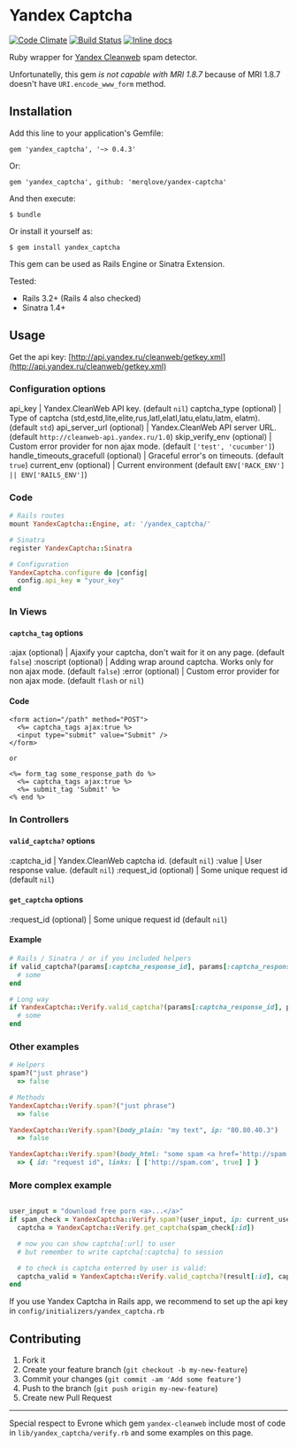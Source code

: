 # Yandex Captcha

[![Code Climate](https://codeclimate.com/github/merqlove/yandex-captcha.png)](https://codeclimate.com/github/merqlove/yandex-captcha)
[![Build Status](https://travis-ci.org/merqlove/yandex-captcha.svg)](https://travis-ci.org/merqlove/yandex-captcha)
[![Inline docs](http://inch-ci.org/github/merqlove/yandex-captcha.svg)](http://inch-ci.org/github/merqlove/yandex-captcha)

Ruby wrapper for [Yandex Cleanweb](http://api.yandex.ru/cleanweb/) spam detector.

Unfortunatelly, this gem *is not capable with MRI 1.8.7* because of MRI 1.8.7 doesn't have `URI.encode_www_form` method.

## Installation

Add this line to your application's Gemfile:

    gem 'yandex_captcha', '~> 0.4.3'

Or:    

    gem 'yandex_captcha', github: 'merqlove/yandex-captcha'

And then execute:

    $ bundle

Or install it yourself as:

    $ gem install yandex_captcha

This gem can be used as Rails Engine or Sinatra Extension.

Tested:
- Rails 3.2+ (Rails 4 also checked)
- Sinatra 1.4+

## Usage

Get the api key: [http://api.yandex.ru/cleanweb/getkey.xml](http://api.yandex.ru/cleanweb/getkey.xml)

### Configuration options

api_key  | Yandex.CleanWeb API key. (default `nil`)
captcha_type (optional)  | Type of captcha (std,estd,lite,elite,rus,latl,elatl,latu,elatu,latm, elatm). (default `std`)
api_server_url (optional) | Yandex.CleanWeb API server URL. (default `http://cleanweb-api.yandex.ru/1.0`)
skip_verify_env (optional) | Custom error provider for non ajax mode. (default `['test', 'cucumber']`)
handle_timeouts_gracefull (optional) | Graceful error's on timeouts. (default `true`)
current_env (optional) | Current environment (default `ENV['RACK_ENV'] || ENV['RAILS_ENV']`)

### Code

```ruby
# Rails routes
mount YandexCaptcha::Engine, at: '/yandex_captcha/'

# Sinatra
register YandexCaptcha::Sinatra

# Configuration
YandexCaptcha.configure do |config|
  config.api_key = "your_key"
end
```

### In Views

#### `captcha_tag` options

:ajax (optional)  | Ajaxify your captcha, don't wait for it on any page. (default `false`)
:noscript (optional)  | Adding <noscript></noscript> wrap around captcha. Works only for non ajax mode. (default `false`)
:error (optional) | Custom error provider for non ajax mode. (default `flash` or `nil`)

#### Code

```erb
<form action="/path" method="POST">
  <%= captcha_tags ajax:true %>
  <input type="submit" value="Submit" />
</form>

or

<%= form_tag some_response_path do %>
  <%= captcha_tags ajax:true %>
  <%= submit_tag 'Submit' %>
<% end %>
```

### In Controllers

#### `valid_captcha?` options

:captcha_id  | Yandex.CleanWeb captcha id. (default `nil`)
:value  | User response value. (default `nil`)
:request_id (optional) | Some unique request id (default `nil`)

#### `get_captcha` options

:request_id (optional) | Some unique request id (default `nil`)

#### Example

```ruby
# Rails / Sinatra / or if you included helpers
if valid_captcha?(params[:captcha_response_id], params[:captcha_response_field])
  # some
end

# Long way
if YandexCaptcha::Verify.valid_captcha?(params[:captcha_response_id], params[:captcha_response_field])
  # some
end
```

### Other examples

```ruby
# Helpers
spam?("just phrase")
  => false

# Methods
YandexCaptcha::Verify.spam?("just phrase")
  => false

YandexCaptcha::Verify.spam?(body_plain: "my text", ip: "80.80.40.3")
  => false

YandexCaptcha::Verify.spam?(body_html: "some spam <a href='http://spam.com'>spam link</a>")
  => { id: "request id", links: [ ['http://spam.com', true] ] }
```

### More complex example

```ruby

user_input = "download free porn <a>...</a>"
if spam_check = YandexCaptcha::Verify.spam?(user_input, ip: current_user.ip)
  captcha = YandexCaptcha::Verify.get_captcha(spam_check[:id])

  # now you can show captcha[:url] to user
  # but remember to write captcha[:captcha] to session

  # to check is captcha enterred by user is valid:
  captcha_valid = YandexCaptcha::Verify.valid_captcha?(result[:id], captcha[:captcha], user_captcha)
end
```

If you use Yandex Captcha in Rails app, we recommend to set up the api key in `config/initializers/yandex_captcha.rb`

## Contributing

1. Fork it
2. Create your feature branch (`git checkout -b my-new-feature`)
3. Commit your changes (`git commit -am 'Add some feature'`)
4. Push to the branch (`git push origin my-new-feature`)
5. Create new Pull Request

---

Special respect to Evrone which gem `yandex-cleanweb` include most of code in `lib/yandex_captcha/verify.rb` and some examples on this page.
